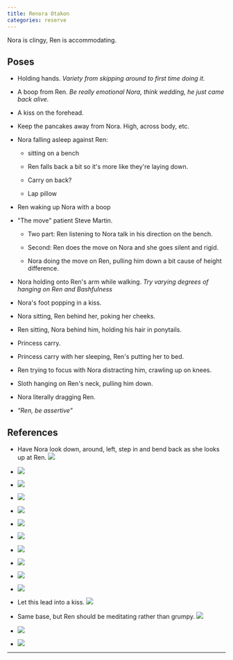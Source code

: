 ```yaml
---
title: Renora Otakon
categories: reserve
---
```


Nora is clingy, Ren is accommodating. 

## Poses

* Holding hands. *Variety from skipping around to first time doing it.*

* A boop from Ren. *Be really emotional Nora, think wedding, he just came back alive.*

* A kiss on the forehead.

* Keep the pancakes away from Nora. High, across body, etc. 

* Nora falling asleep against Ren:

  * sitting on a bench

  * Ren falls back a bit so it's more like they're laying down.

  * Carry on back? 

  * Lap pillow

* Ren waking up Nora with a boop

* "The move" patient Steve Martin.

  * Two part: Ren listening to Nora talk in his direction on the bench. 

  * Second: Ren does the move on Nora and she goes silent and rigid. 

  * Nora doing the move on Ren, pulling him down a bit cause of height difference.

* Nora holding onto Ren's arm while walking. *Try varying degrees of hanging on Ren and Bashfulness*

* Nora's foot popping in a kiss. 

* Nora sitting, Ren behind her, poking her cheeks.

* Ren sitting, Nora behind him, holding his hair in ponytails.

* Princess carry.

* Princess carry with her sleeping, Ren's putting her to bed.

* Ren trying to focus with Nora distracting him, crawling up on knees.

* Sloth hanging on Ren's neck, pulling him down.

* Nora literally dragging Ren.

* *"Ren, be assertive"*

## References

* Have Nora look down, around, left, step in and bend back as she looks up at Ren. ![](http://i.imgur.com/zlJMDQk.png)

* ![](http://i.imgur.com/fY614zI.png)

* ![](http://i.imgur.com/PxgqXd8.png)

* ![](http://i.imgur.com/caGKBbl.png)

* ![](http://i.imgur.com/pEwScMv.png)

* ![](http://i.imgur.com/ljOcxte.jpg)

* ![](http://i.imgur.com/FzyUVHb.png)

* ![](http://i.imgur.com/BUUJxFC.png)

* ![](http://i.imgur.com/GKnypwr.png)

* ![](http://i.imgur.com/WLZFkDT.png)

* ![](http://i.imgur.com/nSkr1VD.png)

* Let this lead into a kiss. ![](http://i.imgur.com/LfQvhL3.png)

* Same base, but Ren should be meditating rather than grumpy. ![](http://i.imgur.com/8PPVKqB.png)

* ![](http://i.imgur.com/m4aHcF4.png)

* ![](http://i.imgur.com/IbiLHg1.png)

---